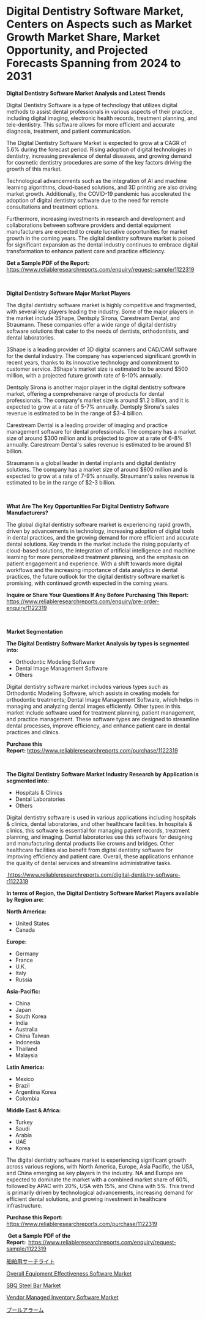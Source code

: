<p><h1>Digital Dentistry Software Market, Centers on Aspects such as Market Growth Market Share, Market Opportunity, and Projected Forecasts Spanning from 2024 to 2031</h1></p><p><strong>Digital Dentistry Software Market Analysis and Latest Trends</strong></p>
<p><p>Digital Dentistry Software is a type of technology that utilizes digital methods to assist dental professionals in various aspects of their practice, including digital imaging, electronic health records, treatment planning, and tele-dentistry. This software allows for more efficient and accurate diagnosis, treatment, and patient communication.</p><p>The Digital Dentistry Software Market is expected to grow at a CAGR of 5.6% during the forecast period. Rising adoption of digital technologies in dentistry, increasing prevalence of dental diseases, and growing demand for cosmetic dentistry procedures are some of the key factors driving the growth of this market.</p><p>Technological advancements such as the integration of AI and machine learning algorithms, cloud-based solutions, and 3D printing are also driving market growth. Additionally, the COVID-19 pandemic has accelerated the adoption of digital dentistry software due to the need for remote consultations and treatment options.</p><p>Furthermore, increasing investments in research and development and collaborations between software providers and dental equipment manufacturers are expected to create lucrative opportunities for market growth in the coming years. The digital dentistry software market is poised for significant expansion as the dental industry continues to embrace digital transformation to enhance patient care and practice efficiency.</p></p>
<p><strong>Get a Sample PDF of the Report:&nbsp;</strong> <a href="https://www.reliableresearchreports.com/enquiry/request-sample/1122319">https://www.reliableresearchreports.com/enquiry/request-sample/1122319</a></p>
<p>&nbsp;</p>
<p><strong>Digital Dentistry Software Major Market Players</strong></p>
<p><p>The digital dentistry software market is highly competitive and fragmented, with several key players leading the industry. Some of the major players in the market include 3Shape, Dentsply Sirona, Carestream Dental, and Straumann. These companies offer a wide range of digital dentistry software solutions that cater to the needs of dentists, orthodontists, and dental laboratories.</p><p>3Shape is a leading provider of 3D digital scanners and CAD/CAM software for the dental industry. The company has experienced significant growth in recent years, thanks to its innovative technology and commitment to customer service. 3Shape's market size is estimated to be around $500 million, with a projected future growth rate of 8-10% annually.</p><p>Dentsply Sirona is another major player in the digital dentistry software market, offering a comprehensive range of products for dental professionals. The company's market size is around $1.2 billion, and it is expected to grow at a rate of 5-7% annually. Dentsply Sirona's sales revenue is estimated to be in the range of $3-4 billion.</p><p>Carestream Dental is a leading provider of imaging and practice management software for dental professionals. The company has a market size of around $300 million and is projected to grow at a rate of 6-8% annually. Carestream Dental's sales revenue is estimated to be around $1 billion.</p><p>Straumann is a global leader in dental implants and digital dentistry solutions. The company has a market size of around $800 million and is expected to grow at a rate of 7-9% annually. Straumann's sales revenue is estimated to be in the range of $2-3 billion.</p></p>
<p>&nbsp;</p>
<p><strong>What Are The Key Opportunities For Digital Dentistry Software Manufacturers?</strong></p>
<p><p>The global digital dentistry software market is experiencing rapid growth, driven by advancements in technology, increasing adoption of digital tools in dental practices, and the growing demand for more efficient and accurate dental solutions. Key trends in the market include the rising popularity of cloud-based solutions, the integration of artificial intelligence and machine learning for more personalized treatment planning, and the emphasis on patient engagement and experience. With a shift towards more digital workflows and the increasing importance of data analytics in dental practices, the future outlook for the digital dentistry software market is promising, with continued growth expected in the coming years.</p></p>
<p><strong>Inquire or Share Your Questions If Any Before Purchasing This Report:</strong> <a href="https://www.reliableresearchreports.com/enquiry/pre-order-enquiry/1122319">https://www.reliableresearchreports.com/enquiry/pre-order-enquiry/1122319</a></p>
<p>&nbsp;</p>
<p><strong>Market Segmentation</strong></p>
<p><strong>The Digital Dentistry Software Market Analysis by types is segmented into:</strong></p>
<p><ul><li>Orthodontic Modeling Software</li><li>Dental Image Management Software</li><li>Others</li></ul></p>
<p><p>Digital dentistry software market includes various types such as Orthodontic Modeling Software, which assists in creating models for orthodontic treatments; Dental Image Management Software, which helps in managing and analyzing dental images efficiently. Other types in this market include software used for treatment planning, patient management, and practice management. These software types are designed to streamline dental processes, improve efficiency, and enhance patient care in dental practices and clinics.</p></p>
<p><strong>Purchase this Report:&nbsp;</strong><a href="https://www.reliableresearchreports.com/purchase/1122319">https://www.reliableresearchreports.com/purchase/1122319</a></p>
<p>&nbsp;</p>
<p><strong>The Digital Dentistry Software Market Industry Research by Application is segmented into:</strong></p>
<p><ul><li>Hospitals & Clinics</li><li>Dental Laboratories</li><li>Others</li></ul></p>
<p><p>Digital dentistry software is used in various applications including hospitals & clinics, dental laboratories, and other healthcare facilities. In hospitals & clinics, this software is essential for managing patient records, treatment planning, and imaging. Dental laboratories use this software for designing and manufacturing dental products like crowns and bridges. Other healthcare facilities also benefit from digital dentistry software for improving efficiency and patient care. Overall, these applications enhance the quality of dental services and streamline administrative tasks.</p></p>
<p><a href="https://www.reliableresearchreports.com/digital-dentistry-software-r1122319">&nbsp;https://www.reliableresearchreports.com/digital-dentistry-software-r1122319</a></p>
<p><strong>In terms of Region, the Digital Dentistry Software Market Players available by Region are:</strong></p>
<p>
    <p> <strong> North America: </strong>
        <ul>
            <li>United States</li>
            <li>Canada</li>
        </ul>
        </p> 
    <p> <strong> Europe: </strong>
        <ul>
            <li>Germany</li>
            <li>France</li>
            <li>U.K.</li>
            <li>Italy</li>
            <li>Russia</li>
        </ul>
        </p> 
    <p> <strong> Asia-Pacific: </strong>
        <ul>
            <li>China</li>
            <li>Japan</li>
            <li>South Korea</li>
            <li>India</li>
            <li>Australia</li>
            <li>China Taiwan</li>
            <li>Indonesia</li>
            <li>Thailand</li>
            <li>Malaysia</li>
        </ul>
        </p> 
    <p> <strong> Latin America: </strong>
        <ul>
            <li>Mexico</li>
            <li>Brazil</li>
            <li>Argentina Korea</li>
            <li>Colombia</li>
        </ul>
        </p> 
    <p> <strong> Middle East & Africa: </strong>
        <ul>
            <li>Turkey</li>
            <li>Saudi</li>
            <li>Arabia</li>
            <li>UAE</li>
            <li>Korea</li>
        </ul>
    </p>
    </p>
<p><p>The digital dentistry software market is experiencing significant growth across various regions, with North America, Europe, Asia Pacific, the USA, and China emerging as key players in the industry. NA and Europe are expected to dominate the market with a combined market share of 60%, followed by APAC with 20%, USA with 15%, and China with 5%. This trend is primarily driven by technological advancements, increasing demand for efficient dental solutions, and growing investment in healthcare infrastructure.</p></p>
<p><strong>Purchase this Report: </strong><a href="https://www.reliableresearchreports.com/purchase/1122319">https://www.reliableresearchreports.com/purchase/1122319</a></p>
<p>&nbsp;<strong>Get a Sample PDF of the Report:&nbsp;&nbsp;</strong><a href="https://www.reliableresearchreports.com/enquiry/request-sample/1122319">https://www.reliableresearchreports.com/enquiry/request-sample/1122319</a></p>
<p><strong></strong></p>
<p><p><a href="https://github.com/mm14022023/Market-Research-Report-List-1/blob/main/884286259886.md">船舶用サーチライト</a></p><p><a href="https://github.com/Glendatilghmankmgz0rbhwpy/Market-Research-Report-List-2/blob/main/overall-equipment-effectiveness-software-market.md">Overall Equipment Effectiveness Software Market</a></p><p><a href="https://www.linkedin.com/pulse/global-sbq-steel-bar-market-size-trends-insights-projections-0qxaf">SBQ Steel Bar Market</a></p><p><a href="https://github.com/DeonteStanton2023/Market-Research-Report-List-1/blob/main/vendor-managed-inventory-software-market.md">Vendor Managed Inventory Software Market</a></p><p><a href="https://github.com/RudySimonis2023/Market-Research-Report-List-1/blob/main/534399859887.md">プールアラーム</a></p></p>